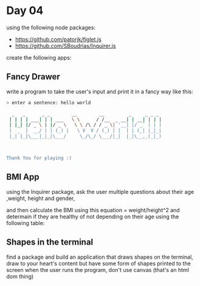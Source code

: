 # Day 04 

using the following node packages:
- https://github.com/patorjk/figlet.js
- https://github.com/SBoudrias/Inquirer.js

create the following apps:
## Fancy Drawer

write a program to take the user's input and print it in a fancy way like this:


```bash
> enter a sentence: hello world

  _   _      _ _        __        __         _     _ _ _
 | | | | ___| | | ___   \ \      / /__  _ __| | __| | | |
 | |_| |/ _ \ | |/ _ \   \ \ /\ / / _ \| '__| |/ _` | | |
 |  _  |  __/ | | (_) |   \ V  V / (_) | |  | | (_| |_|_|
 |_| |_|\___|_|_|\___/     \_/\_/ \___/|_|  |_|\__,_(_|_)



Thank You for playing :)
 ```


## BMI App

using the Inquirer package, ask the user multiple questions about their age ,weight, height and gender,

and then calculate the BMI using this equation = weight/height^2
and determain if they are healthy of not depending on their age
using the following table: 


## Shapes in the terminal

find a package and build an application that draws shapes on the terminal, draw to your heart's content but have some form of shapes printed to the screen when the user runs the program, don't use canvas (that's an html dom thing)
